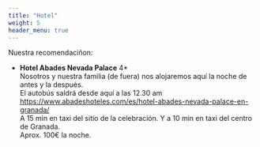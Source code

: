 ```yaml
---
title: "Hotel"
weight: 5
header_menu: true
---
```


Nuestra recomendaciñon:

- **Hotel Abades Nevada Palace** 4\* <br />
  Nosotros y nuestra familia (de fuera) nos alojaremos aquí la noche de antes y la después. <br />
  El autobús saldrá desde aquí a las 12.30 am <br />
  https://www.abadeshoteles.com/es/hotel-abades-nevada-palace-en-granada/ <br />
  A 15 min en taxi del sitio de la celebración. Y a 10 min en taxi del centro de Granada. <br />
  Aprox. 100€ la noche.<br />
